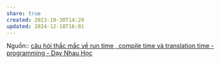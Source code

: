 ```yaml
---
share: true
created: 2023-10-30T14:29
updated: 2024-12-18T16:01
---
```

Nguồn:: [câu hỏi thắc mắc về run time , compile time và translation time - programming - Dạy Nhau Học](https://daynhauhoc.com/t/cau-hoi-thac-mac-ve-run-time-compile-time-va-translation-time/5686)